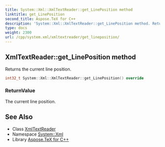 ```yaml
---
title: System::Xml::XmlTextReader::get_LinePosition method
linktitle: get_LinePosition
second_title: Aspose.TeX for C++
description: 'System::Xml::XmlTextReader::get_LinePosition method. Returns the current line position in C++.'
type: docs
weight: 2300
url: /cpp/system.xml/xmltextreader/get_lineposition/
---
```

## XmlTextReader::get_LinePosition method


Returns the current line position.

```cpp
int32_t System::Xml::XmlTextReader::get_LinePosition() override
```


### ReturnValue

The current line position.

## See Also

* Class [XmlTextReader](../)
* Namespace [System::Xml](../../)
* Library [Aspose.TeX for C++](../../../)
